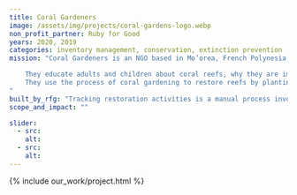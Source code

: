 ```yaml
---
title: Coral Gardeners
image: /assets/img/projects/coral-gardens-logo.webp
non_profit_partner: Ruby for Good
years: 2020, 2019
categories: inventory management, conservation, extinction prevention
mission: "Coral Gardeners is an NGO based in Mo’orea, French Polynesia, with a mission to save coral reefs through coral gardening. Their work involves two primary activities related to that mission:

    They educate adults and children about coral reefs, why they are important and the threats that the reefs face.
    They use the process of coral gardening to restore reefs by planting healthy coral fragments back onto the reef, primarily on the reef near Mo'orea, which has been heavily impacted.
"
built_by_rfg: "Tracking restoration activities is a manual process involving the use of an underwater writing board, which then has to be transferred to a log booking system. This process is lengthy and labor intensive, and requires staff to perform calculations to determine the current status of their coral tables. It is also relatively opaque, making historical information and trends very difficult to access and assess."
scope_and_impact: ""

slider:
  - src:
    alt:
  - src:
    alt:
---
```


{% include our_work/project.html %}
